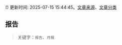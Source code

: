 :alarm_clock: 更新时间: 2025-07-15 15:44:45。[文章来源](/README.md)、[文章分类](/TAGS.md)

## 报告


> 关键字：`报告`、`月报`




